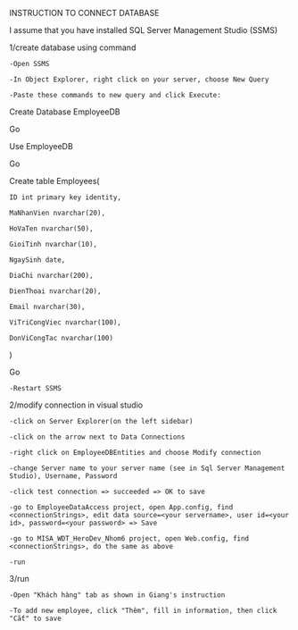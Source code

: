 INSTRUCTION TO CONNECT DATABASE

I assume that you have installed SQL Server Management Studio (SSMS)

1/create database using command

	-Open SSMS

	-In Object Explorer, right click on your server, choose New Query

	-Paste these commands to new query and click Execute:

Create Database EmployeeDB

Go

Use EmployeeDB

Go

Create table Employees(

	ID int primary key identity,
	
	MaNhanVien nvarchar(20),
	
	HoVaTen nvarchar(50),
	
	GioiTinh nvarchar(10),
	
	NgaySinh date,
	
	DiaChi nvarchar(200),
	
	DienThoai nvarchar(20),
	
	Email nvarchar(30),
	
	ViTriCongViec nvarchar(100),
	
	DonViCongTac nvarchar(100)
)

Go

	-Restart SSMS

2/modify connection in visual studio

	-click on Server Explorer(on the left sidebar)

	-click on the arrow next to Data Connections

	-right click on EmployeeDBEntities and choose Modify connection

	-change Server name to your server name (see in Sql Server Management Studio), Username, Password

	-click test connection => succeeded => OK to save

	-go to EmployeeDataAccess project, open App.config, find <connectionStrings>, edit data source=<your servername>, user id=<your id>, password=<your password> => Save

	-go to MISA_WDT_HeroDev_Nhom6 project, open Web.config, find <connectionStrings>, do the same as above

	-run

3/run

	-Open "Khách hàng" tab as shown in Giang's instruction

	-To add new employee, click "Thêm", fill in information, then click "Cắt" to save

